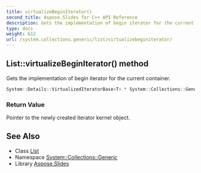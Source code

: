 ```yaml
---
title: virtualizeBeginIterator()
second_title: Aspose.Slides for C++ API Reference
description: Gets the implementation of begin iterator for the current container.
type: docs
weight: 612
url: /system.collections.generic/list/virtualizebeginiterator/
---
```

## List::virtualizeBeginIterator() method


Gets the implementation of begin iterator for the current container.

```cpp
System::Details::VirtualizedIteratorBase<T> * System::Collections::Generic::List<T>::virtualizeBeginIterator() override
```


### Return Value

Pointer to the newly created iterator kernel object.

## See Also

* Class [List](../)
* Namespace [System::Collections::Generic](../../)
* Library [Aspose.Slides](../../../)
